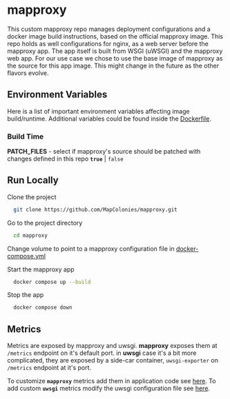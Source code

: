 # mapproxy

This custom mapproxy repo manages deployment configurations and a docker image build instructions, based on the official mapproxy image. This repo holds as well configurations for nginx, as a web server before the mapproxy app. The app itself is built from WSGI (uWSGI) and the mapproxy web app. For our use case we chose to use the base image of mapproxy as the source for this app image. This might change in the future as the other flavors evolve.


## Environment Variables

Here is a list of important environment variables affecting image build/runtime. Additional variables could be found inside the [Dockerfile](Dockerfile).

### Build Time

**PATCH_FILES** - select if mapproxy's source should be patched with changes defined in this repo  **`true`** | `false`


## Run Locally

Clone the project

```bash
  git clone https://github.com/MapColonies/mapproxy.git
```

Go to the project directory

```bash
  cd mapproxy
```

Change volume to point to a mapproxy configuration file in [docker-compose.yml](docker-compose.yml)

Start the mapproxy app

```bash
  docker compose up --build
```

Stop the app

```bash
  docker compose down
```

## Metrics

Metrics are exposed by mapproxy and uwsgi. **mapproxy** exposes them at `/metrics` endpoint on it's default port. in **uwsgi** case it's a bit more complicated, they are exposed by a side-car container, `uwsgi-exporter` on `/metrics` endpoint at it's port.

To customize **`mapproxy`** metrics add them in application code see [here](https://github.com/prometheus/client_python#instrumenting). To add custom **`uwsgi`** metrics modify the uwsgi configuration file see [here](https://uwsgi-docs.readthedocs.io/en/latest/Metrics.html#custom-metrics).
